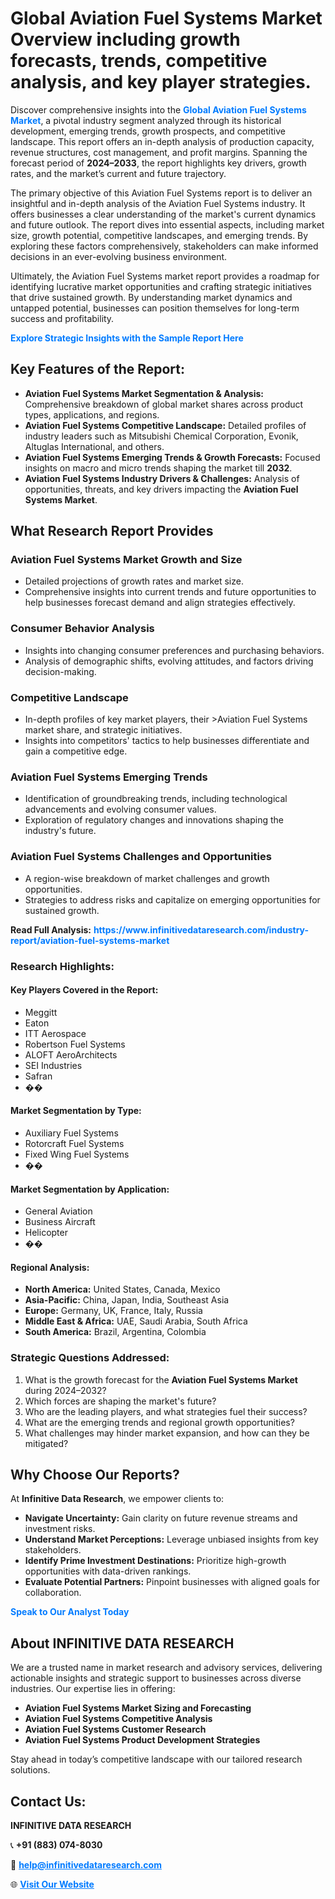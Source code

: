 <h1>Global Aviation Fuel Systems Market Overview including growth forecasts, trends, competitive analysis, and key player strategies.</h1>
<p>
Discover comprehensive insights into the 
<a href="https://www.infinitivedataresearch.com/industry-report/aviation-fuel-systems-market" rel="dofollow" style="color: #007BFF; text-decoration: none;"><strong>Global Aviation Fuel Systems Market</strong></a>, a pivotal industry segment analyzed through its historical development, emerging trends, growth prospects, and competitive landscape. This report offers an in-depth analysis of production capacity, revenue structures, cost management, and profit margins. Spanning the forecast period of <strong>2024–2033</strong>, the report highlights key drivers, growth rates, and the market’s current and future trajectory.
</p>
<p>
The primary objective of this Aviation Fuel Systems report is to deliver an insightful and in-depth analysis of the Aviation Fuel Systems industry. It offers businesses a clear understanding of the market's current dynamics and future outlook. The report dives into essential aspects, including market size, growth potential, competitive landscapes, and emerging trends. By exploring these factors comprehensively, stakeholders can make informed decisions in an ever-evolving business environment.
</p>
<p>
Ultimately, the Aviation Fuel Systems market report provides a roadmap for identifying lucrative market opportunities and crafting strategic initiatives that drive sustained growth. By understanding market dynamics and untapped potential, businesses can position themselves for long-term success and profitability.
</p>
<p>
<a href="https://www.infinitivedataresearch.com/request-sample/reportId=109579" style="color: #007BFF; text-decoration: none;"><strong>Explore Strategic Insights with the Sample Report Here</strong></a>
</p>

<h2>Key Features of the Report:</h2>
<ul>
<li><strong>Aviation Fuel Systems Market Segmentation & Analysis:</strong> Comprehensive breakdown of global market shares across product types, applications, and regions.</li>
<li><strong>Aviation Fuel Systems Competitive Landscape:</strong> Detailed profiles of industry leaders such as Mitsubishi Chemical Corporation, Evonik, Altuglas International, and others.</li>
<li><strong>Aviation Fuel Systems Emerging Trends & Growth Forecasts:</strong> Focused insights on macro and micro trends shaping the market till <strong>2032</strong>.</li>
<li><strong>Aviation Fuel Systems Industry Drivers & Challenges:</strong> Analysis of opportunities, threats, and key drivers impacting the <strong>Aviation Fuel Systems Market</strong>.</li>
</ul>

<h2>What Research Report Provides</h2>
<h3>Aviation Fuel Systems Market Growth and Size</h3>
<ul>
<li>Detailed projections of growth rates and market size.</li>
<li>Comprehensive insights into current trends and future opportunities to help businesses forecast demand and align strategies effectively.</li>
</ul>

<h3>Consumer Behavior Analysis</h3>
<ul>
<li>Insights into changing consumer preferences and purchasing behaviors.</li>
<li>Analysis of demographic shifts, evolving attitudes, and factors driving decision-making.</li>
</ul>

<h3>Competitive Landscape</h3>
<ul>
<li>In-depth profiles of key market players, their >Aviation Fuel Systems market share, and strategic initiatives.</li>
<li>Insights into competitors' tactics to help businesses differentiate and gain a competitive edge.</li>
</ul>

<h3>Aviation Fuel Systems Emerging Trends</h3>
<ul>
<li>Identification of groundbreaking trends, including technological advancements and evolving consumer values.</li>
<li>Exploration of regulatory changes and innovations shaping the industry's future.</li>
</ul>

<h3>Aviation Fuel Systems Challenges and Opportunities</h3>
<ul>
<li>A region-wise breakdown of market challenges and growth opportunities.</li>
<li>Strategies to address risks and capitalize on emerging opportunities for sustained growth.</li>
</ul>
<p><strong>Read Full Analysis:</strong> <a href="https://www.infinitivedataresearch.com/industry-report/aviation-fuel-systems-market" rel="dofollow" style="color: #007BFF; text-decoration: none;"><strong>https://www.infinitivedataresearch.com/industry-report/aviation-fuel-systems-market</strong></a></p>
<h3>Research Highlights:</h3>
<h4>Key Players Covered in the Report:</h4>
<ul><li>Meggitt</li><li>Eaton</li><li>ITT Aerospace</li><li>Robertson Fuel Systems</li><li>ALOFT AeroArchitects</li><li>SEI Industries</li><li>Safran</li><li>��</li></ul>
<h4>Market Segmentation by Type:</h4>
<ul><li>Auxiliary Fuel Systems</li><li>Rotorcraft Fuel Systems</li><li>Fixed Wing Fuel Systems</li><li>��</li></ul>
<h4>Market Segmentation by Application:</h4>
<ul><li>General Aviation</li><li>Business Aircraft</li><li>Helicopter</li><li>��</li></ul>

<h4>Regional Analysis:</h4>
<ul>
<li><strong>North America:</strong> United States, Canada, Mexico</li>
<li><strong>Asia-Pacific:</strong> China, Japan, India, Southeast Asia</li>
<li><strong>Europe:</strong> Germany, UK, France, Italy, Russia</li>
<li><strong>Middle East & Africa:</strong> UAE, Saudi Arabia, South Africa</li>
<li><strong>South America:</strong> Brazil, Argentina, Colombia</li>
</ul>

<h3>Strategic Questions Addressed:</h3>
<ol>
<li>What is the growth forecast for the <strong>Aviation Fuel Systems Market</strong> during 2024–2032?</li>
<li>Which forces are shaping the market's future?</li>
<li>Who are the leading players, and what strategies fuel their success?</li>
<li>What are the emerging trends and regional growth opportunities?</li>
<li>What challenges may hinder market expansion, and how can they be mitigated?</li>
</ol>

<h2>Why Choose Our Reports?</h2>
<p>At <strong>Infinitive Data Research</strong>, we empower clients to:</p>
<ul>
<li><strong>Navigate Uncertainty:</strong> Gain clarity on future revenue streams and investment risks.</li>
<li><strong>Understand Market Perceptions:</strong> Leverage unbiased insights from key stakeholders.</li>
<li><strong>Identify Prime Investment Destinations:</strong> Prioritize high-growth opportunities with data-driven rankings.</li>
<li><strong>Evaluate Potential Partners:</strong> Pinpoint businesses with aligned goals for collaboration.</li>
</ul>
<p><a href="https://www.infinitivedataresearch.com/industry-report/aviation-fuel-systems-market" rel="dofollow" style="color: #007BFF; text-decoration: none;"><strong>Speak to Our Analyst Today</strong></a></p>

<h2>About INFINITIVE DATA RESEARCH</h2>
<p>We are a trusted name in market research and advisory services, delivering actionable insights and strategic support to businesses across diverse industries. Our expertise lies in offering:</p>
<ul>
<li><strong>Aviation Fuel Systems Market Sizing and Forecasting</strong></li>
<li><strong>Aviation Fuel Systems Competitive Analysis</strong></li>
<li><strong>Aviation Fuel Systems Customer Research</strong></li>
<li><strong>Aviation Fuel Systems Product Development Strategies</strong></li>
</ul>
<p>Stay ahead in today’s competitive landscape with our tailored research solutions.</p>

<h2>Contact Us:</h2>
<p><strong>INFINITIVE DATA RESEARCH</strong></p>
<p>📞 <strong>+91 (883) 074-8030</strong></p>
<p>📧 <strong><a href="mailto:help@infinitivedataresearch.com" style="color: #007BFF;">help@infinitivedataresearch.com</a></strong></p>
<p>🌐 <strong><a href="https://www.infinitivedataresearch.com" rel="dofollow" style="color: #007BFF;">Visit Our Website</a></strong></p>